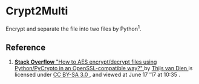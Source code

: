 # Crypt2Multi
Encrypt and separate the file into two files by Python<sup>1</sup>. 
## Reference
<ol>
  <li>
    <a href="https://stackoverflow.com/" Target="_blank"><b>Stack Overflow</b>
    </a>
    <a href="https://stackoverflow.com/questions/16761458/how-to-aes-encrypt-decrypt-files-using-python-pycrypto-in-an-openssl-compatible?answertab=votes#tab-top" Target="_blank">"How to AES encrypt/decrypt files using Python/PyCrypto in an OpenSSL-compatible way?"
    </a>
    by 
    <a href="https://stackoverflow.com/users/1163893/thijs-van-dien" Target="_blank">Thijs van Dien
    </a>
    is licensed under 
    <a href="https://creativecommons.org/licenses/by-sa/3.0/" Target="_blank">CC BY-SA 3.0
    </a>
    , and viewed at June 17 '17 at 10:35
    .
  </li>
</ol>
